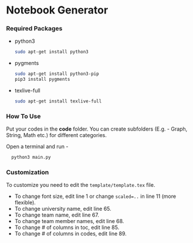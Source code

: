 # Notebook Generator



### Required Packages

* python3

  ```bash
  sudo apt-get install python3
  ```

* pygments

  ```bash
  sudo apt-get install python3-pip
  pip3 install pygments
  ```

* texlive-full

  ```bash
  sudo apt-get install texlive-full
  ```



### How To Use

Put your codes in the **code** folder. You can create subfolders (E.g. - Graph, String, Math etc.) for different categories.

Open a terminal and run - 

```bash
  python3 main.py
```



### Customization

To customize you need to edit the ```template/template.tex``` file.

- To change font size, edit line 1 or change ``scaled=..`` in line 11 (more flexible).
- To change university name, edit line 65.
- To change team name, edit line 67.
- To change team member names, edit line 68.
- To change # of columns in toc, edit line 85.
- To change # of columns in codes, edit line 89.
